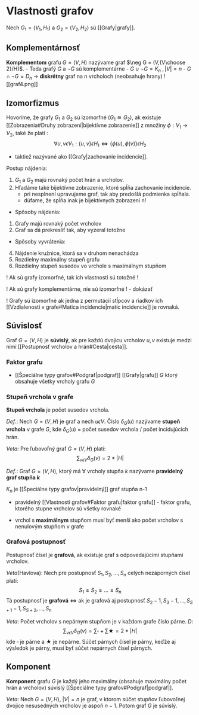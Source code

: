 # Vlastnosti grafov
Nech $G_1=(V_1,H_1)$ a $G_2=(V_2,H_2)$ sú [[Grafy|grafy]].

## Komplementárnosť
**Komplementom** grafu $G=(V,H)$ nazývame graf $\neg G = (V,{V\choose 2}/H)$. 
	- Teda grafý $G$ a $\neg G$ sú komplementárne
	- $G\cup \neg G = K_n\ ,|V|=n$
	- $G\cap \neg G = D_n$ -> **diskrétny** graf na n vrcholoch (neobsahuje hrany)
![[graf4.png]]

## Izomorfizmus
Hovoríme, že grafy $G_1$ a $G_2$ sú izomorfné ($G_1 \cong G_2$), ak existuje [[Zobrazenia#Druhy zobrazení|bijektívne zobrazenie]] z množiny $\phi :V_1$ -> $V_2$, také že platí : 
$$
\forall u,v \epsilon V_1 : \{u,v\} \epsilon H_1 \Leftrightarrow \{\phi (u),\phi (v)\} \epsilon H_2
$$
- taktiež nazývané ako [[Grafy|zachovanie incidencie]].

Postup nájdenia:
1. $G_1$ a  $G_2$ majú rovnaký počet hrán a vrcholov.
2. Hľadáme také bijektívne zobrazenie, ktoré spĺňa zachovanie incidencie.
	- pri nesplnení upravujeme graf, tak aby predošlá podmienka spĺňala.
	- dúfame, že spĺňa inak je bijektívnych zobrazení n!
 
 - Spôsoby nájdenia:
 1. Grafy majú rovnaký počet vrcholov
 2. Graf sa dá prekresliť tak, aby vyzeral totožne

 - Spôsoby vyvrátenia:
 4. Nájdenie kružnice, ktorá sa v druhom nenachádza
 5. Rozdielny maximálny stupeň grafu
 6. Rozdielny stupeň susedov vo vrchole s maximálnym stupňom

! Ak sú grafy izomorfné, tak ich vlastnosti sú totožné !

! Ak sú grafy komplementárne, nie sú izomorfné ! - dokázať

! Grafy sú izomorfné ak jedna z permutácií stĺpcov a riadkov ich [[Vzdialenosti v grafe#Matica incidencie|matíc incidencie]] je rovnaká.
	
## Súvislosť

Graf  $G=(V,H)$ je **súvislý**, ak pre každú dvojicu vrcholov $u,v$ existuje medzi nimi [[Postupnosť vrcholov a hrán#Cesta|cesta]].

### Faktor grafu
- [[Špeciálne typy grafov#Podgraf|podgraf]] [[Grafy|grafu]] $G$ ktorý obsahuje všetky vrcholy grafu $G$

### Stupeň vrchola v grafe 
**Stupeň vrchola** je počet susedov vrchola.

_Def_.: Nech $G=(V,H)$ je graf a nech $u\epsilon V$.
Číslo $\delta _G(u)$ nazývame **stupeň vrchola** v grafe $G$, kde $\delta _G (u)$ = počet susedov vrchola / počet incidujúcich hrán.

_Veta_: Pre ľubovoľný graf $G=(V,H)$ platí: 
$$
\sum_{v\epsilon V} \delta_G(v) = 2*|H|
$$

_Def_.: Graf $G=(V,H)$, ktorý má $\forall$ vrcholy stupňa $k$ nazývame **pravidelný graf stupňa $k$**

$K_n$ je [[Špeciálne typy grafov|pravidelný]] graf stupňa n-1

- pravidelný [[Vlastnosti grafov#Faktor grafu|faktor grafu]] - faktor grafu, ktorého stupne vrcholov sú všetky rovnaké

- vrchol s **maximálnym** stupňom musí byť menší ako počet vrcholov s nenulovým stupňom v grafe

### Grafová postupnosť
Postupnosť čísel je **grafová**, ak existuje graf s odpovedajúcimi stupňami vrcholov.

_Veta_(Havlova):
Nech pre postupnosť $S_1,S_2,...,S_n$ celých nezáporných čísel platí:
$$
S_1\geq S_2\geq ...\geq S_n
$$
Tá postupnosť je **grafová** $\Leftrightarrow$ ak je grafová aj postupnosť  $S_2 - 1,S_3 - 1,...,S_{S+1}-1, S_{S+2},...,S_n$ 

_Veta_: 
Počet vrcholov s nepárnym stupňom je v každom grafe číslo párne.
_D_: 
$$
\sum_{v\epsilon V} \delta_G(v) = \sum \square + \sum \bigstar = 2*|H|
$$
kde $\square$ je párne a $\bigstar$ je nepárne.
Súčet párnych čísel je párny, keďže aj výsledok je párny, musí byť súčet nepárnych čísel párnych.

## Komponent
**Komponent** grafu $G$ je každý jeho maximálny (obsahuje maximálny počet hrán a vrcholov) súvislý [[Špeciálne typy grafov#Podgraf|podgraf]].

_Veta_:
Nech $G=(V,H)$, $|V| = n$ je graf, v ktorom súčet stupňov ľubovoľnej dvojice nesusedných vrcholov je aspoň $n-1$. Potom graf $G$ je súvislý.
